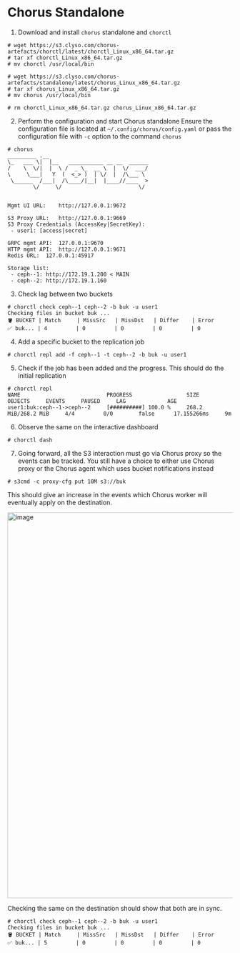 # Chorus Standalone

1. Download and install `chorus` standalone and `chorctl`
```
# wget https://s3.clyso.com/chorus-artefacts/chorctl/latest/chorctl_Linux_x86_64.tar.gz
# tar xf chorctl_Linux_x86_64.tar.gz
# mv chorctl /usr/local/bin

# wget https://s3.clyso.com/chorus-artefacts/standalone/latest/chorus_Linux_x86_64.tar.gz
# tar xf chorus_Linux_x86_64.tar.gz
# mv chorus /usr/local/bin

# rm chorctl_Linux_x86_64.tar.gz chorus_Linux_x86_64.tar.gz
```

2. Perform the configuration and start Chorus standalone
Ensure the configuration file is located at `~/.config/chorus/config.yaml` or pass the configuration file with `-c` option to the command `chorus`
```
# chorus
_________ .__                               
\_   ___ \|  |__   ___________ __ __  ______
/    \  \/|  |  \ /  _ \_  __ \  |  \/  ___/
\     \___|   Y  (  <_> )  | \/  |  /\___ \ 
 \______  /___|  /\____/|__|  |____//____  >
        \/     \/                        \/


Mgmt UI URL:	http://127.0.0.1:9672

S3 Proxy URL: 	http://127.0.0.1:9669
S3 Proxy Credentials (AccessKey|SecretKey): 		
 - user1: [access|secret]

GRPC mgmt API:	127.0.0.1:9670
HTTP mgmt API:	http://127.0.0.1:9671
Redis URL:	127.0.0.1:45917

Storage list:
 - ceph--1: http://172.19.1.200 < MAIN
 - ceph--2: http://172.19.1.160
```

3. Check lag between two buckets
```
# chorctl check ceph--1 ceph--2 -b buk -u user1
Checking files in bucket buk ...
🪣 BUCKET | Match	 | MissSrc	 | MissDst	 | Differ	 | Error
✅ buk... | 4      	 | 0      	 | 0      	 | 0      	 | 0  
```

4. Add a specific bucket to the replication job
```
# chorctl repl add -f ceph--1 -t ceph--2 -b buk -u user1
```

5. Check if the job has been added and the progress. This should do the initial replication
```
# chorctl repl
NAME                           PROGRESS                 SIZE                    OBJECTS     EVENTS     PAUSED     LAG             AGE
user1:buk:ceph--1->ceph--2     [##########] 100.0 %     268.2 MiB/268.2 MiB     4/4         0/0        false      17.155266ms     9m
```

6. Observe the same on the interactive dashboard
```
# chorctl dash
```

7. Going forward, all the S3 interaction must go via Chorus proxy so the events can be tracked. You still have a choice to either use Chorus proxy or the Chorus agent which uses bucket notifications instead
```
# s3cmd -c proxy-cfg put 10M s3://buk
```
This should give an increase in the events which Chorus worker will eventually apply on the destination.

<img width="864" alt="image" src="https://github.com/zap51/chorus-examples/assets/45934027/b8afede1-de89-4b0d-a301-c2b17c5a80d5">

Checking the same on the destination should show that both are in sync.
```
# chorctl check ceph--1 ceph--2 -b buk -u user1
Checking files in bucket buk ...
🪣 BUCKET | Match	 | MissSrc	 | MissDst	 | Differ	 | Error
✅ buk... | 5      	 | 0      	 | 0      	 | 0      	 | 0    
```
